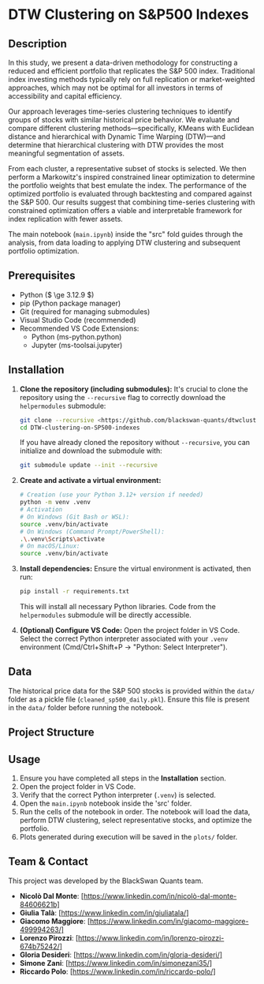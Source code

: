 # DTW Clustering on S&P500 Indexes

## Description

In this study, we present a data-driven methodology for constructing a reduced and efficient portfolio that replicates the S\&P 500 index. Traditional index investing methods typically rely on full replication or market-weighted approaches, which may not be optimal for all investors in terms of accessibility and capital efficiency. 

Our approach leverages time-series clustering techniques to identify groups of stocks with similar historical price behavior. We evaluate and compare different clustering methods—specifically, KMeans with Euclidean distance and hierarchical with Dynamic Time Warping (DTW)—and determine that hierarchical clustering with DTW provides the most meaningful segmentation of assets.

From each cluster, a representative subset of stocks is selected. We then perform a Markowitz's inspired constrained linear optimization to determine the portfolio weights that best emulate the index. The performance of the optimized portfolio is evaluated through backtesting and compared against the S\&P 500. Our results suggest that combining time-series clustering with constrained optimization offers a viable and interpretable framework for index replication with fewer assets.

The main notebook (`main.ipynb`) inside the "src" fold guides through the analysis, from data loading to applying DTW clustering and subsequent portfolio optimization.

## Prerequisites

* Python ($ \ge 3.12.9 $)
* pip (Python package manager)
* Git (required for managing submodules)
* Visual Studio Code (recommended)
* Recommended VS Code Extensions:
    * Python (ms-python.python)
    * Jupyter (ms-toolsai.jupyter)

## Installation

1.  **Clone the repository (including submodules):**
    It's crucial to clone the repository using the `--recursive` flag to correctly download the `helpermodules` submodule:
    ```bash
    git clone --recursive <https://github.com/blackswan-quants/dtwclustering_sp500>
    cd DTW-clustering-on-SP500-indexes 
    ```
    If you have already cloned the repository without `--recursive`, you can initialize and download the submodule with:
    ```bash
    git submodule update --init --recursive
    ```

2.  **Create and activate a virtual environment:**
    ```bash
    # Creation (use your Python 3.12+ version if needed)
    python -m venv .venv 
    # Activation
    # On Windows (Git Bash or WSL):
    source .venv/bin/activate 
    # On Windows (Command Prompt/PowerShell):
    .\.venv\Scripts\activate 
    # On macOS/Linux:
    source .venv/bin/activate 
    ```

3.  **Install dependencies:**
    Ensure the virtual environment is activated, then run:
    ```bash
    pip install -r requirements.txt
    ```
    This will install all necessary Python libraries. Code from the `helpermodules` submodule will be directly accessible.

4.  **(Optional) Configure VS Code:**
    Open the project folder in VS Code. Select the correct Python interpreter associated with your `.venv` environment (Cmd/Ctrl+Shift+P -> "Python: Select Interpreter").

## Data

The historical price data for the S&P 500 stocks is provided within the `data/` folder as a pickle file (`cleaned_sp500_daily.pkl`). Ensure this file is present in the `data/` folder before running the notebook.

## Project Structure
## Usage

1.  Ensure you have completed all steps in the **Installation** section.
2.  Open the project folder in VS Code.
3.  Verify that the correct Python interpreter (`.venv`) is selected.
4.  Open the `main.ipynb` notebook inside the 'src' folder.
5.  Run the cells of the notebook in order. The notebook will load the data, perform DTW clustering, select representative stocks, and optimize the portfolio.
6.  Plots generated during execution will be saved in the `plots/` folder.

## Team & Contact

This project was developed by the BlackSwan Quants team.

* **Nicolò Dal Monte**: [https://www.linkedin.com/in/nicolò-dal-monte-84606621b]
* **Giulia Talà**: [https://www.linkedin.com/in/giuliatala/]
* **Giacomo Maggiore**: [https://www.linkedin.com/in/giacomo-maggiore-499994263/]
* **Lorenzo Pirozzi**: [https://www.linkedin.com/in/lorenzo-pirozzi-674b75242/]
* **Gloria Desideri**: [https://www.linkedin.com/in/gloria-desideri/]
* **Simone Zani**: [https://www.linkedin.com/in/simonezani35/]
* **Riccardo Polo**: [https://www.linkedin.com/in/riccardo-polo/]

